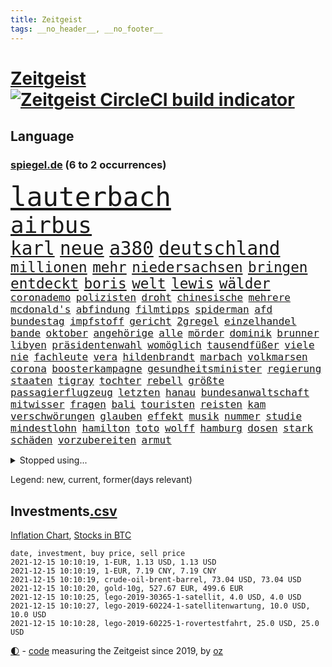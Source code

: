 ```yaml
---
title: Zeitgeist
tags: __no_header__, __no_footer__
---
```


# [Zeitgeist](https://oliz.io/zeitgeist/) [![Zeitgeist CircleCI build indicator](https://circleci.com/gh/ooz/zeitgeist.svg?style=shield)](https://circleci.com/gh/ooz/zeitgeist)

## Language

<h3><a href="https://www.spiegel.de" target="_blank">spiegel.de</a> (6 to 2 occurrences)</h3>
<p style="font-family:monospace">
<span style="font-size:32pt"><a href="news_links.html#lauterbach" class="current">lauterbach</a></span>
<br>
<span style="font-size:27pt"><a href="news_links.html#airbus" class="current">airbus</a></span>
<br>
<span style="font-size:22pt"><a href="news_links.html#karl" class="current">karl</a></span>
<span style="font-size:22pt"><a href="news_links.html#neue" class="current">neue</a></span>
<span style="font-size:22pt"><a href="news_links.html#a380" class="current">a380</a></span>
<span style="font-size:22pt"><a href="news_links.html#deutschland" class="current">deutschland</a></span>
<br>
<span style="font-size:17pt"><a href="news_links.html#millionen" class="current">millionen</a></span>
<span style="font-size:17pt"><a href="news_links.html#mehr" class="current">mehr</a></span>
<span style="font-size:17pt"><a href="news_links.html#niedersachsen" class="current">niedersachsen</a></span>
<span style="font-size:17pt"><a href="news_links.html#bringen" class="current">bringen</a></span>
<span style="font-size:17pt"><a href="news_links.html#entdeckt" class="current">entdeckt</a></span>
<span style="font-size:17pt"><a href="news_links.html#boris" class="current">boris</a></span>
<span style="font-size:17pt"><a href="news_links.html#welt" class="current">welt</a></span>
<span style="font-size:17pt"><a href="news_links.html#lewis" class="current">lewis</a></span>
<span style="font-size:17pt"><a href="news_links.html#wälder" class="current">wälder</a></span>
<br>
<span style="font-size:12pt"><a href="news_links.html#coronademo" class="current">coronademo</a></span>
<span style="font-size:12pt"><a href="news_links.html#polizisten" class="current">polizisten</a></span>
<span style="font-size:12pt"><a href="news_links.html#droht" class="current">droht</a></span>
<span style="font-size:12pt"><a href="news_links.html#chinesische" class="current">chinesische</a></span>
<span style="font-size:12pt"><a href="news_links.html#mehrere" class="current">mehrere</a></span>
<span style="font-size:12pt"><a href="news_links.html#mcdonald's" class="new">mcdonald's</a></span>
<span style="font-size:12pt"><a href="news_links.html#abfindung" class="new">abfindung</a></span>
<span style="font-size:12pt"><a href="news_links.html#filmtipps" class="new">filmtipps</a></span>
<span style="font-size:12pt"><a href="news_links.html#spiderman" class="new">spiderman</a></span>
<span style="font-size:12pt"><a href="news_links.html#afd" class="current">afd</a></span>
<span style="font-size:12pt"><a href="news_links.html#bundestag" class="current">bundestag</a></span>
<span style="font-size:12pt"><a href="news_links.html#impfstoff" class="current">impfstoff</a></span>
<span style="font-size:12pt"><a href="news_links.html#gericht" class="current">gericht</a></span>
<span style="font-size:12pt"><a href="news_links.html#2gregel" class="current">2gregel</a></span>
<span style="font-size:12pt"><a href="news_links.html#einzelhandel" class="current">einzelhandel</a></span>
<span style="font-size:12pt"><a href="news_links.html#bande" class="current">bande</a></span>
<span style="font-size:12pt"><a href="news_links.html#oktober" class="current">oktober</a></span>
<span style="font-size:12pt"><a href="news_links.html#angehörige" class="current">angehörige</a></span>
<span style="font-size:12pt"><a href="news_links.html#alle" class="current">alle</a></span>
<span style="font-size:12pt"><a href="news_links.html#mörder" class="current">mörder</a></span>
<span style="font-size:12pt"><a href="news_links.html#dominik" class="current">dominik</a></span>
<span style="font-size:12pt"><a href="news_links.html#brunner" class="new">brunner</a></span>
<span style="font-size:12pt"><a href="news_links.html#libyen" class="current">libyen</a></span>
<span style="font-size:12pt"><a href="news_links.html#präsidentenwahl" class="current">präsidentenwahl</a></span>
<span style="font-size:12pt"><a href="news_links.html#womöglich" class="current">womöglich</a></span>
<span style="font-size:12pt"><a href="news_links.html#tausendfüßer" class="new">tausendfüßer</a></span>
<span style="font-size:12pt"><a href="news_links.html#viele" class="current">viele</a></span>
<span style="font-size:12pt"><a href="news_links.html#nie" class="current">nie</a></span>
<span style="font-size:12pt"><a href="news_links.html#fachleute" class="current">fachleute</a></span>
<span style="font-size:12pt"><a href="news_links.html#vera" class="current">vera</a></span>
<span style="font-size:12pt"><a href="news_links.html#hildenbrandt" class="new">hildenbrandt</a></span>
<span style="font-size:12pt"><a href="news_links.html#marbach" class="new">marbach</a></span>
<span style="font-size:12pt"><a href="news_links.html#volkmarsen" class="new">volkmarsen</a></span>
<span style="font-size:12pt"><a href="news_links.html#corona" class="current">corona</a></span>
<span style="font-size:12pt"><a href="news_links.html#boosterkampagne" class="new">boosterkampagne</a></span>
<span style="font-size:12pt"><a href="news_links.html#gesundheitsminister" class="current">gesundheitsminister</a></span>
<span style="font-size:12pt"><a href="news_links.html#regierung" class="current">regierung</a></span>
<span style="font-size:12pt"><a href="news_links.html#staaten" class="current">staaten</a></span>
<span style="font-size:12pt"><a href="news_links.html#tigray" class="current">tigray</a></span>
<span style="font-size:12pt"><a href="news_links.html#tochter" class="current">tochter</a></span>
<span style="font-size:12pt"><a href="news_links.html#rebell" class="new">rebell</a></span>
<span style="font-size:12pt"><a href="news_links.html#größte" class="current">größte</a></span>
<span style="font-size:12pt"><a href="news_links.html#passagierflugzeug" class="current">passagierflugzeug</a></span>
<span style="font-size:12pt"><a href="news_links.html#letzten" class="current">letzten</a></span>
<span style="font-size:12pt"><a href="news_links.html#hanau" class="current">hanau</a></span>
<span style="font-size:12pt"><a href="news_links.html#bundesanwaltschaft" class="current">bundesanwaltschaft</a></span>
<span style="font-size:12pt"><a href="news_links.html#mitwisser" class="new">mitwisser</a></span>
<span style="font-size:12pt"><a href="news_links.html#fragen" class="current">fragen</a></span>
<span style="font-size:12pt"><a href="news_links.html#bali" class="current">bali</a></span>
<span style="font-size:12pt"><a href="news_links.html#touristen" class="current">touristen</a></span>
<span style="font-size:12pt"><a href="news_links.html#reisten" class="current">reisten</a></span>
<span style="font-size:12pt"><a href="news_links.html#kam" class="current">kam</a></span>
<span style="font-size:12pt"><a href="news_links.html#verschwörungen" class="new">verschwörungen</a></span>
<span style="font-size:12pt"><a href="news_links.html#glauben" class="current">glauben</a></span>
<span style="font-size:12pt"><a href="news_links.html#effekt" class="current">effekt</a></span>
<span style="font-size:12pt"><a href="news_links.html#musik" class="current">musik</a></span>
<span style="font-size:12pt"><a href="news_links.html#nummer" class="current">nummer</a></span>
<span style="font-size:12pt"><a href="news_links.html#studie" class="current">studie</a></span>
<span style="font-size:12pt"><a href="news_links.html#mindestlohn" class="current">mindestlohn</a></span>
<span style="font-size:12pt"><a href="news_links.html#hamilton" class="current">hamilton</a></span>
<span style="font-size:12pt"><a href="news_links.html#toto" class="new">toto</a></span>
<span style="font-size:12pt"><a href="news_links.html#wolff" class="new">wolff</a></span>
<span style="font-size:12pt"><a href="news_links.html#hamburg" class="current">hamburg</a></span>
<span style="font-size:12pt"><a href="news_links.html#dosen" class="current">dosen</a></span>
<span style="font-size:12pt"><a href="news_links.html#stark" class="current">stark</a></span>
<span style="font-size:12pt"><a href="news_links.html#schäden" class="current">schäden</a></span>
<span style="font-size:12pt"><a href="news_links.html#vorzubereiten" class="new">vorzubereiten</a></span>
<span style="font-size:12pt"><a href="news_links.html#armut" class="current">armut</a></span>
</p>
<details>
<summary>Stopped using...</summary>
<p class="former" style="font-size:12pt">
a2(420) ankommt(420) anscheinend(420) dauerhaft(420) gefüllt(420) konkurrenten(420) manöver(420) bernd(419) dinge(419) norden(419) oberbürgermeister(419) untersuchungen(419) weise(419) ausländische(418) entdeckte(418) fbi(418) mitunter(418) niederländische(418) rote(418) usgericht(418) übersicht(418) 75(417) auftakt(417) historiker(417) is(417) korrigiert(417) schießt(417) schweigt(417) verweigert(417) aufgerufen(416) befand(416) beleidigungen(416) demonstration(416) kolumne(416) weltweiten(416) wünschen(416) ausnahmen(415) bildungsministerin(415) einzudämmen(415) enger(415) entwicklungen(415) jedem(415) linie(415) lukaschenkos(415) sarscov2(415) selten(415) verlängerung(415) wahlen(415) zoll(415) anerkannt(414) ausfallen(414) entwarnung(414) lukas(414) untersagt(414) usamerikaner(414) vermuten(414) wirecard(414) 65(413) anleger(413) dokumente(413) eingestuft(413) feier(413) gestoßen(413) jahrzehntelang(413) klaren(413) klimawandels(413) manipuliert(413) meghan(413) möglicher(413) nationalmannschaft(413) pressestimmen(413) reformen(413) smith(413) torjäger(413) wahlsieg(413) zeugen(413) überreste(413) 10000(412) 2017(412) aufregung(412) beschimpft(412) golf(412) hintergründe(412) kämpfer(412) profi(412) rechtliche(412) rufen(412) schulze(412) van(412) verhängte(412) vorantreiben(412) widerspruch(412) überlegen(412) 98(411) anbieten(411) anlagen(411) aufruf(411) bereiten(411) beschuss(411) forderung(411) hans(411) hinnehmen(411) hinweise(411) kampagne(411) ludwig(411) madrid(411) mächtige(411) strand(411) terroristen(411) walter(411) d(410) debakel(410) ehre(410) entkommen(410) fragt(410) irland(410) kostenlose(410) märchen(410) obama(410) pannen(410) schwindet(410) sichergestellt(410) trieb(410) täglich(410) unmut(410) verdächtiger(410) verzicht(410) 16jährige(409) boden(409) informieren(409) kochen(409) langer(409) ließen(409) patrick(409) rechtlich(409) spielraum(409) teilgenommen(409) terroristischen(409) venezuela(409) abzug(408) elektrische(408) geräte(408) island(408) jugendlicher(408) lkwfahrer(408) messerattacke(408) paul(408) radikal(408) sendet(408) vermeiden(408) zuständige(408) 42(407) angestellte(407) attila(407) augenzeugen(407) benennt(407) grün(407) hildmann(407) lohn(407) swetlana(407) amerikanischen(406) ausfall(406) dennis(406) drastisch(406) goretzka(406) mitteln(406) nerven(406) sache(406) saisonsieg(406) zimmer(406) behandeln(405) beschwerden(405) bitcoin(405) kaputt(405) lebte(405) löw(405) tödlich(405) vaters(405) 180(404) ausgleich(404) berüchtigten(404) bestimmt(404) bolsonaro(404) freundschaft(404) gegenteil(404) höchst(404) jair(404) unruhe(404) verbindet(404) beleidigung(403) berühmte(403) clemens(403) freiwillige(403) gesprengt(403) jemen(403) leichte(403) methoden(403) nahezu(403) vermeintlichen(403) weltverband(403) überwunden(403) barack(402) begann(402) game(402) homosexuelle(402) rom(402) unterstützer(402) durften(401) ehepaar(401) eigener(401) frische(401) gemein(401) raketen(401) stieß(401) weite(401) amtsgericht(400) dfbelf(400) erfinder(400) falschen(400) gebiet(400) größeren(400) jüngere(400) privat(400) auftritte(399) initiative(399) lücke(399) aktie(398) psychische(398) wahren(398) bezahlen(397) dämpfer(397) gesetze(397) luca(397) negativen(397) umweltschutz(397) beschlagnahmt(396) endgültige(396) kürzlich(396) ordnung(396) therapie(396) balance(395) drängen(395) gouverneur(395) haftbefehl(395) jong(395) rivale(395) text(395) traum(395) un(395) bedingt(394) empfängt(394) praktisch(394) spaltet(394) 54(393) enden(393) registrieren(393) love(391) wahrscheinlich(391) brandenburger(390) parallelen(390) ringen(390) brach(389) strengen(389) sturgeon(389) verträge(389) vorgeführt(389) raab(388) automatisch(387) fortuna(387) prognose(387) terrorismus(387) budapest(386) infektionsgeschehen(386) gefällt(385) hackerangriff(385) afghanische(384) festival(384) rot(384) stimmten(384) einig(383) wandel(383) erweist(382) fortsetzung(382) riskant(381) stress(381) dringt(380) senioren(379) palmer(378) bezirk(376) abhängig(375) dreharbeiten(375) teilt(374) bedienen(372) ernährung(372) schulz(372) dauert(371) trauma(369) konzert(368) eingeschaltet(366) dämpft(364) ära(364) youtuber(361) verursachte(360) weitreichende(360) reihen(357) gala(356) psychischen(356) kenia(355) absurd(353) fotografieren(353) mängel(351) mehren(349) aktionen(348) marine(347) regimes(347) liter(346) erzieher(344) ärgern(343) gelangt(341) ausweg(340) 15jährige(339) explodiert(339) bizarre(338) erneuerbare(334) morrison(332) überwiegend(332) ältesten(331) festgesetzt(329) mallorca(320) spritze(320) schwangerschaftsabbrüche(316) rasche(315) glasgow(313) polizeibeamte(313) technische(311) räumte(309) server(307) haut(306) diagnose(304) medizinischen(304) milliardär(304) schuf(304) gegeneinander(302) konfrontation(302) 18jähriger(296) ungemütlich(296) desinformation(292) sparkassen(292) verleumdung(291) fragwürdige(289) radio(286) neonazis(284) passagier(281) fahrbahn(280) zusammenbruch(280) wolken(278) demnächst(276) jersey(275) seen(274) herren(273) wetters(273) angriffs(266) linkenchefin(265) konfliktberaterin(261) wawrzinek(261) erledigt(255) portugals(255) alben(254) spitzenkandidaten(252) ständige(252) geheiratet(251) immunisiert(247) fraktionen(246) untermauert(246) kleinflugzeug(242) unterschiedliche(242) 22jähriger(239) belgische(239) gerd(238) beerben(236) greenpeace(232) spürt(231) käse(229) altersgruppe(228) wüste(228) herausragende(227) frauenbundesliga(225) moderation(223) spannende(219) schädlichen(217) alibaba(216) umwelthilfe(216) kabel(211) bundeswehrhelfer(210) fußballnationalmannschaft(208) trost(207) afghanistanabzug(206) erlässt(206) militärische(204) vorstände(204) berechnungen(203) heizt(203) todesfall(203) abgefeuert(199) lobbyisten(199) messerangriff(198) vize(197) oktoberfest(196) stolpert(193) schwerste(192) rebellen(190) pumpt(189) ungeliebten(189) life(188) neunjähriger(187) hiphop(186) kaufte(186) heben(185) erpresst(184) schwule(184) steuerflucht(184) 1990(182) kugel(181) zurückschicken(181) gezählt(180) riegel(179) aachen(177) anhaltende(176) millionenstadt(176) vertrauter(176) todesdrohungen(172) bitteren(171) sohns(171) aktionäre(169) argument(169) forscherinnen(167) schultern(167) weigerte(166) fehle(165) individuelle(165) erhalt(164) hakt(164) massengrab(164) 220(163) mangelware(163) osaka(163) 14jährige(162) center(162) fluggesellschaften(162) warb(162) epidemischen(158) flüchtet(158) steueroasen(157) fortsetzen(156) straftat(156) externe(155) streben(155) biss(154) linker(154) serbe(154) gescheiterten(153) lobbyismus(152) 39jährige(151) dauerhafte(151) dänischer(151) lkwanhänger(151) danny(150) dänen(150) gegenspieler(150) hollywoodstar(150) kurzzeitig(150) pille(150) morgens(149) totschlag(149) virologin(149) cloppenburg(148) terroranschlag(148) schob(147) bürgerkriegsland(146) füllen(146) vollkommen(146) historischem(145) besorgniserregend(144) drohnen(144) schlimmes(144) ausgeht(143) besuchte(143) grundsätzlich(143) rezo(142) schwangeren(142) täters(142) sklaverei(141) versteck(140) zwingen(140) aufbau(139) europol(139) usmarine(139) anonymer(138) autoren(138) existiert(138) fazit(138) frustriert(138) köpfe(138) anteile(137) verunsichert(137) entwicklungsminister(136) komponist(136) seele(136) venedig(136) überflutete(136) betrachten(135) bundesverkehrsminister(135) infrastrukturpaket(135) rennt(135) deklassiert(134) vorläufige(134) boston(133) mob(131) krachte(130) sichtbar(130) finanzministerium(129) vries(129) belästigungen(128) dauerte(128) erklärt's(128) nevada(128) spende(128) weltranglistenerste(128) bafin(127) führten(127) luke(127) jagen(126) vorgeschlagen(126) vorliegen(126) zaun(126) andorra(125) zentren(125) ortskräften(124) menschenrechtsaktivisten(122) ngos(122) schottischen(122) zögert(121) anschluss(120) erfolgreichste(120) erzieherinnen(120) fündig(120) signalwirkung(119) beeindruckender(118) berufe(118) crown(118) gelohnt(118) mdr(118) klassischen(117) brasilianischen(116) helfern(116) bezieht(115) comedy(115) entwicklungsländer(115) strafanzeigen(114) bereitschaft(113) schwächt(113) verkörpern(113) zerschlagung(113) co₂emissionen(112) debattieren(112) gemeint(112) transportieren(112) cduchefs(111) gefüllte(111) immobilienmarkt(110) umkämpften(110) erbeutete(109) hängepartie(109) unterdrückung(109) würdigen(108) versäumt(107) bürgerlichen(106) dämpfen(106) folgenschweren(106) klimagipfel(106) scott(106) überwältigt(106) gemischt(105) genießt(105) expertin(104) abgeschafft(103) dune(103) sichtlich(103) staatskonzern(103) widerstands(103) feinstaub(102) stehende(102) analysten(101) demokrat(101) pandazwillinge(101) damaskus(100) khaled(100) narey(100) stur(100) wiedereröffnet(100) obduktion(99) sommers(99) bedrohen(98) brennstoffe(98) exil(98) niger(98) akkus(97) ansage(97) doha(97) kostenloser(97) querdenkerdemo(97) achte(96) besatzung(96) roland(96) saudiarabischen(96) soundtrack(96) achtzigerjahren(95) angelegte(95) verstecken(95) wendepunkt(95) benedikt(94) samsung(94) vollen(94) vorhang(94) kommune(93) niederbayern(93) strafrechtliche(93) entfliehen(92) schürt(92) linksextremistin(91) mercedespilot(91) zerbrach(91) ei(90) schleichende(90) 15grad(89) abgebogen(89) arbeitstag(89) ausfälle(89) erbeuteten(89) lake(89) mustang(89) stinkende(89) 190(88) druckmittel(88) gefeierter(88) models(88) tankschiff(88) telekommunikationsgesetz(88) galaxy(87) kabarettist(87) plakate(87) seehofers(87) abfahrt(86) captain(86) erzählung(86) treibhausgase(86) umsteigen(86) 50+1regel(84) besessen(84) homöopathie(84) masarischarif(84) rekordniveau(84) tante(84) terroristischer(84) willem(84) 05(83) agiert(83) auszüge(83) tsg(83) vakuum(83) verdreht(83) autobiografie(82) bemerkenswert(82) klammern(82) mobbing(82) operieren(82) papiere(82) ernüchternd(81) gerichtsbeschluss(81) getrunken(81) groningen(81) hochfahren(81) untätig(81) erfindet(80) fame(80) pompeji(80) rhythmus(80) ausgeschöpft(79) ehesten(79) gefährte(79) jorginho(79) leitplanke(79) milch(79) nsregime(79) versicherungswirtschaft(79) abgeraten(78) kalten(78) kritischen(78) rolling(78) stones(78) willkommener(78) ölkonzerne(78) 115(77) a3(77) arbeitgeberpräsident(77) bankräuber(77) dulger(77) getöteten(77) wilke(77) marley(76) trucker(76) verfasst(76) 12000(75) dover(75) gesessen(75) lópez(75) obrador(75) olga(75) vizepräsident(75) zellen(75) farce(74) glücksfall(74) hitzig(74) mako(74) mccartney(74) meldeten(74) unterziehen(74) abtreibungen(73) aufzugeben(73) benny(73) erreichte(73) essays(73) gesetzesänderung(73) heilen(73) ida(73) instanz(73) mexikanische(73) missglückte(73) provisionen(73) schutzbedürftigen(73) untertreibung(73) zuwachs(73) überschätzen(73) größenwahn(72) höchstem(72) parteiausschlussverfahren(72) paule(72) pit(72) schleswigholsteins(72) schnitzeljagd(72) geburtstagsfeier(71) margrethe(71) schutzschilde(71) stadtrivalen(71) teuerungsrate(71) unentschlossene(71) abbacomeback(70) draufgänger(70) fahrräder(70) friedensnobelpreis(70) gaul(70) größerer(70) hungerkrise(70) liechtenstein(70) rüsten(70) gangster(69) gespickt(69) günstiger(69) jonas(69) klimaschädlichen(69) verordnete(69) armbrust(68) bottas(68) fawcett(68) foundation(68) geschäftsmann(68) kammerdiener(68) länderspiel(68) norddeutsche(68) pfeil(68) prince's(68) toilette(68) trage(68) valtteri(68) flüchtlingsstrom(67) langsamer(67) massenweise(67) mittelfristig(67) nachbarländer(67) parken(67) stromversorgung(67) ausschnitt(66) epic(66) friedlich(66) games(66) mandela(66) rapsuperstar(66) schiffer(66) sierra(66) sportstars(66) tatenlos(66) abtreibungsrecht(65) meeresspiegel(65) unoklimagipfel(65) unoklimakonferenz(65) automobilindustrie(64) erstklässler(64) erwirtschaftet(64) finanzmärkte(64) volksentscheid(64) weltgemeinschaft(64) westafrikanischen(64) dreieck(63) hoffmann(63) mittagessen(63) schnelles(63) authentisch(62) frauenfeindliche(62) kapazitäten(62) kräften(62) maori(62) mobilitätswende(62) na(62) ohr(62) oppositionspolitiker(62) travis(62) verbrennungsmotoren(62) arbeitsniederlegung(61) aufholjagd(61) demut(61) hitzlsperger(61) militärübungen(61) fuest(60) gestochen(60) ifopräsident(60) krankenhauseinweisungen(60) mails(60) militärübung(60) twitternutzer(60) zusehen(60) außergewöhnlichen(59) haftrichter(59) irakischen(59) prominentesten(59) tatverdacht(59) tvsender(59) bereiche(58) eineinhalb(58) einstweilige(58) klimakonferenz(58) mix(58) mutig(58) personelle(58) querdenken(58) unogipfel(58) bitcoins(57) einigt(57) jüdischen(57) saarbrücken(57) vornamen(57) wachen(57) waghalsige(57) 2050(56) celtics(56) dreijähriger(56) friedenstaube(56) kapitolerstürmung(56) kleinsten(56) michail(56) präsidentschaftskandidat(56) spektakuläres(56) terodde(56) verschuldete(56) außerplanmäßige(55) beeinträchtigung(55) bizarrer(55) exklub(55) geschäftspartner(55) höre(55) natostaaten(55) pilze(55) riefen(55) sir(55) verteidigungsressort(55) ajax(54) auszubildende(54) hell(54) prosieben(54) rituale(54) 289(53) bedrängnis(53) bewaffneter(53) einflussreichsten(53) frauenfußball(53) kunstwerke(53) mr(53) skeptischen(53) tournee(53) vorausgesetzt(53) benedict(52) cumberbatch(52) virtuellen(52) beschlagnahmen(51) frauenfeindlichen(51) makellos(51) prallt(51) sicherheitslücken(51) supermodel(51) untergetauchten(51) 1991(50) drohnenangriff(50) eingehalten(50) engagierte(50) erneutes(50) geschäfts(50) interessantesten(50) korruptionsverdacht(50) landesteil(50) pence(50) realen(50) abtreibungsrechts(49) kneipe(49) strauchelnden(49) studienwerks(49) uneinheitlichen(49) austrocknet(48) gestiegenen(48) komoot(48) krankenkasse(48) schmieden(48) viermalige(48) wahlergebnis(48) wiederentdeckt(48) deutsch(47) fassaden(47) genehmigten(47) hasses(47) störungen(47) versorgungskrise(47) armbänder(46) begriffe(46) enttarnt(46) grenzgebiet(46) großspender(46) sechsjähriger(46) verordnet(46) bussen(45) geldsorgen(45) genese(45) negativem(45) zerquetscht(45) 26jährige(44) eingedrungen(44) schnelleres(44) sicherheitspolitik(44) wählerinnen(44) zittern(44) bahnfahren(43) finanzszene(43) fridays(43) future(43) glen(43) akkord(42) coparteichef(42) coronaneuinfektionen(42) fahrplan(42) grünenspitze(42) mailänder(42) neuausrichtung(42) parteispitzen(42) profifußball(42) richtlinien(42) sparten(42) wohnungskonzerne(42) ausweitung(41) betrunkenen(41) eisen(41) gesellschaftlichen(41) islands(41) schlangen(41) sparkurs(41) erneuern(40) fernseher(40) herzmuskelentzündungen(40) schwächen(40) shatner(40) wichtiges(40) dumm(39) faktisch(39) parlamentarier(39) trank(39) entdeckungen(38) erwerb(38) fügen(38) gekaufte(38) georgiens(38) mannschaften(38) mitwirken(38) saakaschwili(38) sachlich(38) versorgungslage(38) walk(38) aktivitäten(37) enthüllen(37) erasmus(37) goebbels(37) mischte(37) provokationen(37) automarkt(36) betreibern(36) kuriere(36) mauern(36) testrunde(36) tribunal(36) ampelgespräche(35) lieferdienst(35) stangen(35) verrückten(35) 46(34) milan(34) stemmte(34) pferderennen(33) raubkunst(33) revival(33) schlagwörter(33) süle(33) bereichen(32) fernsehteam(32) immobilienfirma(32) messenger(32) n26(32) parallel(32) üppige(32) beigesetzt(31) coronaschnelltest(31) grabstätte(31) isolierten(31) kirkdarsteller(31) naiven(31) nebel(31) weltklimakonferenz(31) kolumbus(30) ludwigshafen(30) sklaven(30) unzufriedenheit(30) eukommissar(29) menschenschmuggel(29) ostdeutschland(29) 58jährige(28) antikörpertest(28) bannon(28) größtem(28) koloniale(28) mariusz(28) raumkapsel(28) schmid(28) bundestagspräsidentin(27) bürgertests(27) einflussreichen(27) einreiseverbot(27) hauptstadtflughafen(27) polina(27) schmuckstücke(27) squid(27) bayernspieler(26) beschaffen(26) beutezug(26) blase(26) dieselkraftstoff(26) hüterin(26) koalitionsgesprächen(26) mahnen(26) absprache(25) ampelpartner(25) bas(25) bärbel(25) portal(25) energieexperte(24) exwirecardchef(24) fragezeichen(24) getrickst(24) initiativen(24) klimasünder(24) lieferungen(24) prien(24) bestehe(23) coronanotlage(23) erfurt(23) gesellschaftspolitik(23) substanzen(23) transparent(23) trophäe(23) unfallursache(23) zuckerberg(23) innere(22) klopfen(22) reporterin(22) wiese(22) auflösung(21) deutung(21) nordirischen(21) stab(21) wochenrückschau(21) beibehalten(20) filmset(20) gabriella(20) lösegeld(20) miami(20) schülerin(20) trollen(20) verwundert(20) überschüttet(20) arbeitsgruppen(19) eingeschlossen(19) krankenhausaufenthalt(19) kritikern(19) zusammenprall(19) cop(18) drogenkonsum(18) eindringlichen(18) genf(18) geringverdiener(18) versendet(18) yvonne(18) 142(17) abschlusserklärung(17) betten(17) geprallt(17) mietern(17) aufgebraucht(16) entworfen(16) pochen(16) chicago(15) cop26(15) massenprotesten(15) sorgerechtsstreit(15) strategiepapier(15) weltmeisterin(15) anrufe(14) doktor(14) esaastronaut(14) gasknappheit(14) kartoffeln(14) landesparteitag(14) rammt(14) rauswerfen(14) scheidenden(14) schmuck(14) solarenergie(14) temperaturanstieg(14) wärme(14) benin(13) nordhessen(13) planlos(13) statistiker(13) uhren(13) ausreichenden(12) chipmangels(12) coronarezession(12) dario(12) halloween(12) klinischen(12) korrekt(12) schramm(12) defekt(11) drehs(11) raumschiff(11)
</p>
</details>
<p>Legend: <span class="new">new</span>, <span class="current">current</span>, <span class="former">former(days relevant)</span></p>

## Investments[.csv](investments.csv)

[Inflation Chart](https://inflationchart.com),
[Stocks in BTC](https://stonksinbtc.xyz/)

```
date, investment, buy price, sell price
2021-12-15 10:10:19, 1-EUR, 1.13 USD, 1.13 USD
2021-12-15 10:10:19, 1-EUR, 7.19 CNY, 7.19 CNY
2021-12-15 10:10:19, crude-oil-brent-barrel, 73.04 USD, 73.04 USD
2021-12-15 10:10:20, gold-10g, 527.67 EUR, 499.6 EUR
2021-12-15 10:10:25, lego-2019-30365-1-satellit, 4.0 USD, 4.0 USD
2021-12-15 10:10:27, lego-2019-60224-1-satellitenwartung, 10.0 USD, 10.0 USD
2021-12-15 10:10:28, lego-2019-60225-1-rovertestfahrt, 25.0 USD, 25.0 USD
```

<footer>
<a href="javascript:toggleTheme()" class="nav">🌓</a>
- <a href="https://github.com/ooz/zeitgeist">code</a> measuring the Zeitgeist since 2019, by <a href="https://oliz.io">oz</a>
</footer>

